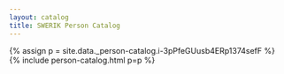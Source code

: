 ```yaml
---
layout: catalog
title: SWERIK Person Catalog
---
```

{% assign p = site.data._person-catalog.i-3pPfeGUusb4ERp1374sefF %}
{% include person-catalog.html p=p %}

